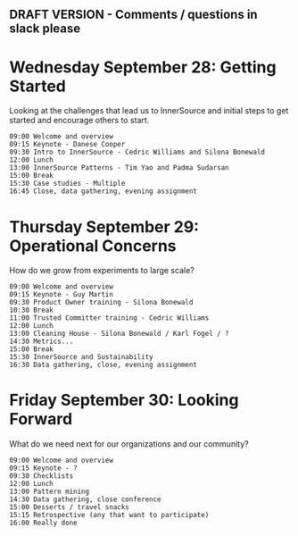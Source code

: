 ## DRAFT VERSION - Comments / questions in slack please

# Wednesday September 28: Getting Started

Looking at the challenges that lead us to InnerSource and initial steps to get started and encourage others to start.

    09:00 Welcome and overview
    09:15 Keynote - Danese Cooper
    09:30 Intro to InnerSource - Cedric Williams and Silona Bonewald
    12:00 Lunch
    13:00 InnerSource Patterns - Tim Yao and Padma Sudarsan
    15:00 Break
    15:30 Case studies - Multiple
    16:45 Close, data gathering, evening assignment

# Thursday September 29: Operational Concerns

How do we grow from experiments to large scale?

    09:00 Welcome and overview
    09:15 Keynote - Guy Martin
    09:30 Product Owner training - Silona Bonewald
    10:30 Break
    11:00 Trusted Committer training - Cedric Williams
    12:00 Lunch
    13:00 Cleaning House - Silona Bonewald / Karl Fogel / ?
    14:30 Metrics...
    15:00 Break
    15:30 InnerSource and Sustainability
    16:30 Data gathering, close, evening assignment

# Friday September 30: Looking Forward

What do we need next for our organizations and our community?

    09:00 Welcome and overview
    09:15 Keynote - ?
    09:30 Checklists
    12:00 Lunch
    13:00 Pattern mining
    14:30 Data gathering, close conference
    15:00 Desserts / travel snacks
    15:15 Retrospective (any that want to participate)
    16:00 Really done
